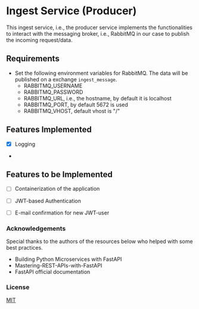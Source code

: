 # Ingest Service (Producer)
This ingest service, i.e., the producer service implements the functionalities to interact with the messaging broker, i.e., RabbitMQ in our case to publish the incoming request/data.

## Requirements
- Set the following environment variables for RabbitMQ. The data will be published on a exchange `ingest_message`.
  - RABBITMQ_USERNAME
  - RABBITMQ_PASSWORD
  - RABBITMQ_URL, i.e., the hostname, by default it is localhost
  - RABBITMQ_PORT, by default 5672 is used
  - RABBITMQ_VHOST, default vhost is "/"

## Features Implemented
- [x] Logging  
- 
## Features to be Implemented
- [ ] Containerization of the application
- [ ] JWT-based Authentication
- [ ] E-mail confirmation for new JWT-user





### Acknowledgements
Special thanks to the authors of the resources below who helped with some best practices.
- Building Python Microservices with FastAPI
- Mastering-REST-APIs-with-FastAPI
- FastAPI official documentation

### License
[MIT](https://github.com/git/git-scm.com/blob/main/MIT-LICENSE.txt)